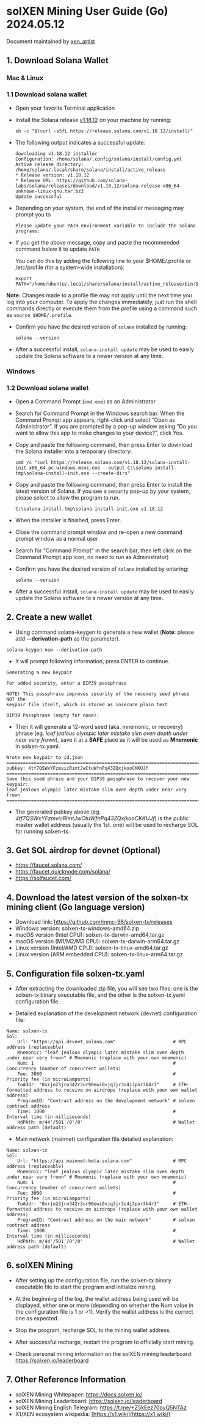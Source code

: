 
# solXEN Mining User Guide (Go) 2024.05.12

Document maintained by [xen_artist](https://twitter.com/xen_artist)



## 1. Download Solana Wallet

### Mac & Linux

### 1.1 Download solana wallet

* Open your favorite Terminal application
* Install the Solana release [v1.18.12](https://github.com/solana-labs/solana/releases/tag/v1.18.12) on your machine by running:

  ```
  sh -c "$(curl -sSfL https://release.solana.com/v1.18.12/install)"
  ```

* The following output indicates a successful update:

  ```
  downloading v1.18.12 installer
  Configuration: /home/solana/.config/solana/install/config.yml
  Active release directory: /home/solana/.local/share/solana/install/active_release
  * Release version: v1.18.12
  * Release URL: https://github.com/solana-labs/solana/releases/download/v1.18.12/solana-release-x86_64-unknown-linux-gnu.tar.bz2
  Update successful
  ```

* Depending on your system, the end of the installer messaging may prompt you to

  ```
  Please update your PATH environment variable to include the solana programs:
  ```

* If you get the above message, copy and paste the recommended command below it to update `PATH` 

  You can do this by adding the following line to your $HOME/.profile or /etc/profile (for a system-wide installation):

  ```
  export PATH="/home/ubuntu/.local/share/solana/install/active_release/bin:$PATH"
  ```

**Note:** Changes made to a profile file may not apply until the next time you log into your computer. To apply the changes immediately, just run the shell commands directly or execute them from the profile using a command such as `source $HOME/.profile`.

* Confirm you have the desired version of `solana` installed by running:

  ```
  solana --version
  ```

* After a successful install, `solana-install update` may be used to easily update the Solana software to a newer version at any time.

  

### Windows

### 1.2 Download solana wallet

* Open a Command Prompt (`cmd.exe`) as an Administrator
* Search for Command Prompt in the Windows search bar. When the Command Prompt app appears, right-click and select “Open as Administrator”. If you are prompted by a pop-up window asking “Do you want to allow this app to make changes to your device?”, click Yes.
* Copy and paste the following command, then press Enter to download the Solana installer into a temporary directory:

  ```
  cmd /c "curl https://release.solana.com/v1.18.12/solana-install-init-x86_64-pc-windows-msvc.exe --output C:\solana-install-tmp\solana-install-init.exe --create-dirs"
  ```

* Copy and paste the following command, then press Enter to install the latest version of Solana. If you see a security pop-up by your system, please select to allow the program to run.

  ```
  C:\solana-install-tmp\solana-install-init.exe v1.18.12
  ```

* When the installer is finished, press Enter.
* Close the command prompt window and re-open a new command prompt window as a normal user
* Search for "Command Prompt" in the search bar, then left click on the Command Prompt app icon, no need to run as Administrator)
* Confirm you have the desired version of `solana` installed by entering:

  ```
  solana --version
  ```

* After a successful install, `solana-install update` may be used to easily update the Solana software to a newer version at any time.

  

## 2. Create a new wallet

* Using command solana-keygen to generate a new wallet (**Note**: please add **--derivation-path** as the parameter).

```
solana-keygen new --derivation-path
```

* It will prompt following information, press ENTER to continue.

```
Generating a new keypair

For added security, enter a BIP39 passphrase

NOTE! This passphrase improves security of the recovery seed phrase NOT the
keypair file itself, which is stored as insecure plain text

BIP39 Passphrase (empty for none): 
```

* Then it will generate a 12-word seed (aka. mnemonic, or recovery) phrase (eg. *leaf jealous olympic later mistake slim oven depth under near very frown*), save it at a **SAFE** place as it will be used as **Mnemonic** in solxen-tx.yaml.

```
Wrote new keypair to id.json
================================================================================
pubkey: 4tf7QSWxYFzmvicRimtJwCtuWfnPq43ZQxjkooCKKUJf
================================================================================
Save this seed phrase and your BIP39 passphrase to recover your new keypair:
leaf jealous olympic later mistake slim oven depth under near very frown
================================================================================
```

* The generated pubkey above (eg. *4tf7QSWxYFzmvicRimtJwCtuWfnPq43ZQxjkooCKKUJf*) is the public master wallet address (usually the 1st. one) will be used to recharge SOL for running solxen-tx.



## 3. Get SOL airdrop for devnet (Optional)

* https://faucet.solana.com/
* https://faucet.quicknode.com/solana/
* https://solfaucet.com/



## 4. Download the latest version of the solxen-tx mining client (Go language version) 

* Download link: https://github.com/mmc-98/solxen-tx/releases
* Windows version: solxen-tx-windows-amd64.zip
* macOS version (Intel CPU): solxen-tx-darwin-amd64.tar.gz
* macOS version (M1/M2/M3 CPU): solxen-tx-darwin-arm64.tar.gz
* Linux version (Intel/AMD CPU): solxen-tx-linux-amd64.tar.gz
* Linux version (ARM embedded CPU): solxen-tx-linux-arm64.tar.gz



## 5. Configuration file solxen-tx.yaml 

* After extracting the downloaded zip file, you will see two files: one is the solxen-tx binary executable file, and the other is the solxen-tx.yaml configuration file.

* Detailed explanation of the development network (devnet) configuration file:

```   
Name: solxen-tx 
Sol: 
    Url: "https://api.devnet.solana.com"                     # RPC address (replaceable) 
    Mnemonic: "leaf jealous olympic later mistake slim oven depth under near very frown" # Mnemonic (replace with your own mnemonic) 
    Num: 1                                                   # Concurrency (number of concurrent wallets) 
    Fee: 3000                                                # Priority fee (in microLamports) 
    ToAddr: "0xrjo23jro342r3ur90ewi0vjq3jr3o4i3por3k4r3"     # ETH-formatted address to receive xn airdrops (replace with your own wallet address) 
    ProgramID: "Contract address on the development network" # solxen contract address 
    Time: 1000                                               # Interval time (in milliseconds) 
    HdPAth: m/44'/501'/0'/0'                                 # Wallet address path (default) 
```

* Main network (mainnet) configuration file detailed explanation:

```   
Name: solxen-tx 
Sol: 
    Url: "https://api.mainnet-beta.solana.com"               # RPC address (replaceable) 
    Mnemonic: "leaf jealous olympic later mistake slim oven depth under near very frown" # Mnemonic (replace with your own mnemonic) 
    Num: 1                                                   # Concurrency (number of concurrent wallets) 
    Fee: 3000                                                # Priority fee (in microLamports) 
    ToAddr: "0xrjo23jro342r3ur90ewi0vjq3jr3o4i3por3k4r3"     # ETH-formatted address to receive xn airdrops (replace with your own wallet address) 
    ProgramID: "Contract address on the main network"        # solxen contract address 
    Time: 1000                                               # Interval time (in milliseconds) 
    HdPAth: m/44'/501'/0'/0'                                 # Wallet address path (default)
```



## 6. solXEN Mining 
* After setting up the configuration file, run the solxen-tx binary executable file to start the program and initialize mining.

* At the beginning of the log, the wallet address being used will be displayed, either one or more (depending on whether the Num value in the configuration file is 1 or >1). Verify the wallet address is the correct one as expected.

* Stop the program, recharge SOL to the mining wallet address.

* After successful recharge, restart the program to officially start mining.

* Check personal mining information on the solXEN mining leaderboard: https://solxen.io/leaderboard



## 7. Other Reference Information 

* solXEN Mining Whitepaper: https://docs.solxen.io/
* solXEN Mining Leaderboard: https://solxen.io/leaderboard
* solXEN Mining English Telegram: https://t.me/+Z5kEez70pyQ5NTAz
* X1/XEN ecosystem wikipedia: [https://x1.wiki](https://x1.wiki/)
